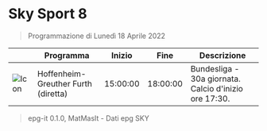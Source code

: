 # Sky Sport 8
> Programmazione di Lunedì 18 Aprile 2022

||Programma|Inizio|Fine|Descrizione|
|---|---|---|---|---|
|![Icon](https://guidatv.sky.it/uuid/445fd6e2-6026-477d-acb5-30d6a84efe9c/cover?md5ChecksumParam=c31169d1bd48bc1239837a77b82e62ef)|Hoffenheim-Greuther Furth (diretta)|15:00:00|18:00:00|Bundesliga - 30a giornata. Calcio d&#039;inizio ore 17:30.



 > epg-it 0.1.0, MatMasIt - Dati epg SKY